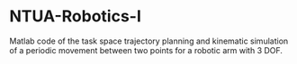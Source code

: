 # NTUA-Robotics-I

Matlab code of the task space trajectory planning and kinematic simulation of a periodic movement between two points for a robotic arm with 3 DOF.
